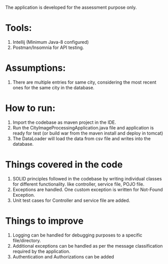 The application is developed for the assessment purpose only.

# Tools:
1. Intellij (Minimum Java-8 configured)
2. Postman/Insomnia for API testing.

# Assumptions:
1. There are multiple entries for same city, considering the most recent ones for the same city in the database.

# How to run:
1. Import the codebase as maven project in the IDE.
2. Run the CityImageProcessingApplication.java file and application is ready for test (or build war from the maven install and deploy in tomcat)
3. The DataLoader will load the data from csv file and writes into the database.

# Things covered in the code
1. SOLID principles followed in the codebase by writing individual classes for different functionality. like controller, service file, POJO file.
2. Exceptions are handled. One custom exception is written for Not-Found Exception.
3. Unit test cases for Controller and service file are added.

# Things to improve
1. Logging can be handled for debugging purposes to a specific file/directory.
2. Additional exceptions can be handled as per the message classification required by the application.
3. Authentication and Authorizations can be added
